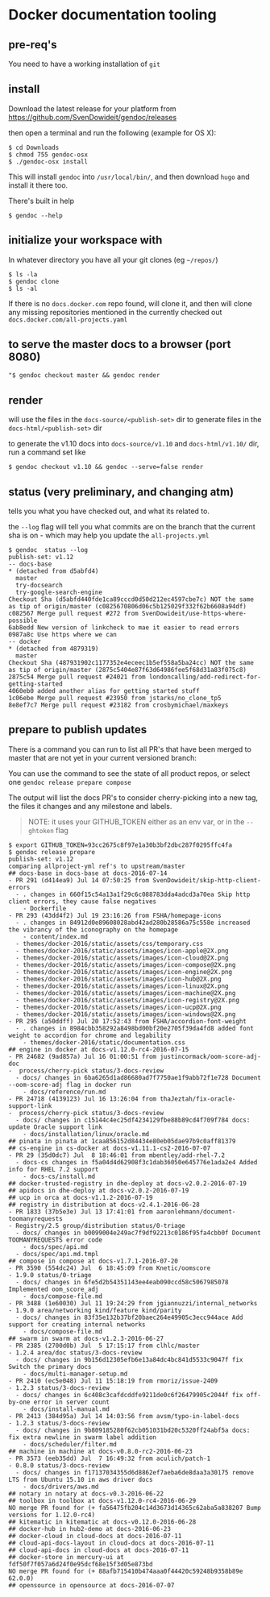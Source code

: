
# Docker documentation tooling

## pre-req's

You need to have a working installation of `git`

## install

Download the latest release for your platform from
https://github.com/SvenDowideit/gendoc/releases

then open a terminal and run the following (example for OS X):

```
$ cd Downloads
$ chmod 755 gendoc-osx
$ ./gendoc-osx install
```

This will install `gendoc` into `/usr/local/bin/`, and then download `hugo` 
and install it there too.

There's built in help

```
$ gendoc --help
```

## initialize your workspace with

In whatever directory you have all your git clones (eg `~/repos/`)

```
$ ls -la
$ gendoc clone
$ ls -al
```

If there is no `docs.docker.com` repo found, will clone it, and then
will clone any missing repositories mentioned in the currently checked out 
`docs.docker.com/all-projects.yaml`

## to serve the master docs to a browser (port 8080)


```
"$ gendoc checkout master && gendoc render
```

## render

will use the files in the `docs-source/<publish-set>` dir to generate files 
in the `docs-html/<publish-set>` dir


to generate the v1.10 docs into `docs-source/v1.10` and `docs-html/v1.10/` 
dir, run a command set like

```
$ gendoc checkout v1.10 && gendoc --serve=false render
```


## status (very preliminary, and changing atm)

tells you what you have checked out, and what its related to.

the `--log` flag will tell you what commits are on the branch that the current 
sha is on - which may help you update the `all-projects.yml`

```
$ gendoc  status --log
publish-set: v1.12
-- docs-base
* (detached from d5abfd4)
  master
  try-docsearch
  try-google-search-engine
Checkout Sha (d5abfd440fde1ca89cccd0d50d212ec4597cbe7c) NOT the same as tip of origin/master (c0825670806d06c5b125029f332f62b6608a94df)
c082567 Merge pull request #272 from SvenDowideit/use-https-where-possible
6ab8edd New version of linkcheck to mae it easier to read errors
0987a8c Use https where we can
-- docker
* (detached from 4879319)
  master
Checkout Sha (487931902c1177352e4eceec1b5ef558a5ba24cc) NOT the same as tip of origin/master (2875c5404e87f63d64986fee5f68d31a83f075c8)
2875c54 Merge pull request #24021 from londoncalling/add-redirect-for-getting-started
4060eb0 added another alias for getting started stuff
1c06ebe Merge pull request #23950 from jstarks/no_clone_tp5
8e8ef7c7 Merge pull request #23182 from crosbymichael/maxkeys
```

## prepare to publish updates

There is a command you can run to list all PR's that have been merged to 
master that are not yet in your current versioned branch:

You can use the command to see the state of all product repos, or select 
one `gendoc release prepare compose`

The output will list the docs PR's to consider cherry-picking into a new 
tag, the files it changes and any milestone and labels.

> NOTE: it uses your GITHUB_TOKEN either as an env var, or in the `--ghtoken` 
flag

```
$ export GITHUB_TOKEN=93cc2675c8f97e1a30b3bf2dbc287f0295ffc4fa
$ gendoc release prepare 
publish-set: v1.12
comparing allproject-yml ref's to upstream/master
## docs-base in docs-base at docs-2016-07-14
- PR 291 (d414ea9) Jul 14 07:50:25 from SvenDowideit/skip-http-client-errors
  - . changes in 660f15c54a13a1f29c6c088783dda4adcd3a70ea Skip http client errors, they cause false negatives
    - Dockerfile
- PR 293 (43dd4f2) Jul 19 23:16:26 from FSHA/homepage-icons
  - . changes in 84912d0e89608028abd42ad280b28586a75c558e increased the vibrancy of the iconography on the homepage
    - content/index.md
  - themes/docker-2016/static/assets/css/temporary.css
  - themes/docker-2016/static/assets/images/icon-apple@2X.png
  - themes/docker-2016/static/assets/images/icon-cloud@2X.png
  - themes/docker-2016/static/assets/images/icon-compose@2X.png
  - themes/docker-2016/static/assets/images/icon-engine@2X.png
  - themes/docker-2016/static/assets/images/icon-hub@2X.png
  - themes/docker-2016/static/assets/images/icon-linux@2X.png
  - themes/docker-2016/static/assets/images/icon-machine@2X.png
  - themes/docker-2016/static/assets/images/icon-registry@2X.png
  - themes/docker-2016/static/assets/images/icon-ucp@2X.png
  - themes/docker-2016/static/assets/images/icon-windows@2X.png
- PR 295 (a50ddff) Jul 20 17:52:43 from FSHA/accordion-font-weight
  - . changes in 8984cbb358292a8498bd00bf20e2705f39da4fd8 added font weight to accordion for chrome and legability
    - themes/docker-2016/static/documentation.css
## engine in docker at docs-v1.12.0-rc4-2016-07-15
- PR 24682 (9ad857a) Jul 16 01:00:51 from justincormack/oom-score-adj-doc
-  process/cherry-pick status/3-docs-review 
  - docs/ changes in 6ba6265d1ad86680ad7f7750ae1f9abb72f1e728 Document --oom-score-adj flag in docker run
    - docs/reference/run.md
- PR 24718 (4139123) Jul 16 13:26:04 from thaJeztah/fix-oracle-support-link
-  process/cherry-pick status/3-docs-review 
  - docs/ changes in c15144c4ec25df4234129fbe88b89cd4f709f784 docs: update Oracle support link
    - docs/installation/linux/oracle.md
## pinata in pinata at 1caa856152d84434e80eb05dae97b9c0aff81379
## cs-engine in cs-docker at docs-v1.11.1-cs2-2016-07-07
- PR 29 (35d0dc7) Jul  8 18:46:01 from mbentley/add-rhel-7.2
  - docs-cs changes in f5a04d4d62908f3c1dab36050e645776e1ada2e4 Added info for RHEL 7.2 support
    - docs-cs/install.md
## docker-trusted-registry in dhe-deploy at docs-v2.0.2-2016-07-19
## apidocs in dhe-deploy at docs-v2.0.2-2016-07-19
## ucp in orca at docs-v1.1.2-2016-07-19
## registry in distribution at docs-v2.4.1-2016-06-28
- PR 1833 (37b5e3e) Jul 13 17:41:01 from aaronlehmann/document-toomanyrequests
- Registry/2.5 group/distribution status/0-triage 
  - docs/ changes in b0099004e249ac7f9df92213c0186f95fa4cbb0f Document TOOMANYREQUESTS error code
    - docs/spec/api.md
  - docs/spec/api.md.tmpl
## compose in compose at docs-v1.7.1-2016-07-20
- PR 3590 (554dc24) Jul  6 18:45:09 from Knetic/oomscore
- 1.9.0 status/0-triage 
  - docs/ changes in 6fe5d2b54351143ee4eab090ccd58c5067985078 Implemented oom_score_adj
    - docs/compose-file.md
- PR 3488 (1e60030) Jul 11 19:24:29 from jgiannuzzi/internal_networks
- 1.9.0 area/networking kind/feature kind/parity 
  - docs/ changes in 83f35e132b37bf20baec264e49905c3ecc944ace Add support for creating internal networks
    - docs/compose-file.md
## swarm in swarm at docs-v1.2.3-2016-06-27
- PR 2385 (2700d0b) Jul  5 17:15:17 from clhlc/master
- 1.2.4 area/doc status/3-docs-review 
  - docs/ changes in 9b156d12305efb6e13a84dc4bc841d5533c9047f fix Switch the primary docs
    - docs/multi-manager-setup.md
- PR 2410 (ec5e048) Jul 11 15:18:19 from rmoriz/issue-2409
- 1.2.3 status/3-docs-review 
  - docs/ changes in 6c408c3cafdcddfe9211de0c6f26479905c2044f fix off-by-one error in server count
    - docs/install-manual.md
- PR 2413 (384d95a) Jul 14 14:03:56 from avsm/typo-in-label-docs
- 1.2.3 status/3-docs-review 
  - docs/ changes in 9b809185280f62cb051031bd20c5320ff24abf5a docs: fix extra newline in swarm label addition
    - docs/scheduler/filter.md
## machine in machine at docs-v0.8.0-rc2-2016-06-23
- PR 3573 (eeb35dd) Jul  7 16:49:32 from aculich/patch-1
- 0.8.0 status/3-docs-review 
  - docs/ changes in f17137034355d6d8862ef7aeba6de8daa3a30175 remove LTS from Ubuntu 15.10 in aws driver docs
    - docs/drivers/aws.md
## notary in notary at docs-v0.3-2016-06-22
## toolbox in toolbox at docs-v1.12.0-rc4-2016-06-29
NO merge PR found for (+ fa56475fb204c14d3673d14365c62aba5a838207 Bump versions for 1.12.0-rc4) 
## kitematic in kitematic at docs-v0.12.0-2016-06-28
## docker-hub in hub2-demo at docs-2016-06-23
## docker-cloud in cloud-docs at docs-2016-07-11
## cloud-api-docs-layout in cloud-docs at docs-2016-07-11
## cloud-api-docs in cloud-docs at docs-2016-07-11
## docker-store in mercury-ui at fdf50f7f057a6d24f0e95dcf68e15f3d05e873bd
NO merge PR found for (+ 88afb715410b474aaa0f44420c59248b9358b89e 62.0.0) 
## opensource in opensource at docs-2016-07-07
```
